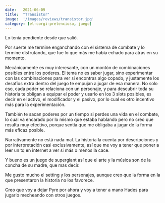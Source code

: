 ```yaml
---
date:   2021-06-09
title:  "Transistor"
image:  '/images/reviews/transistor.jpg'
category: [el-corgi-pretencioso, juego]
---
```

Lo tenía pendiente desde que salió.

Por suerte me termine enganchando con el sistema de combate y lo termine disfrutando, que fue lo que más me había echado para atrás en su momento.

Mecánicamente es muy interesante, con un montón de combinaciones posibles entre los poderes. El tema no es saber jugar, sino experimentar con las combinaciones para ver si encontras algo copado, y justamente los desafíos extra dentro del juego te empujan a jugar de esa manera. No solo eso, cada poder se relaciona con un personaje, y para descubrir toda su historia te obligan a equipar el poder y usarlo en los 3 slots posibles, es decir en el activo, el modificador y el pasivo, por lo cual es otro incentivo más para la experimentación.

También te sacan poderes por un tiempo si perdes una vida en el combate, lo cual va encarado por lo mismo que estaba hablando pero no creo que resulta muy efectivo, porque sentía que me obligaba a jugar de la forma más eficaz posible.

Narrativamente no está nada mal. La historia la cuenta por descripciones y por interpretación casi exclusivamente, así que me voy a tener que poner a leer un tq en internet a ver si más o menos la cace.

Y bueno es un juego de supergiant así que el arte y la música son de la concha de su madre, que mas decir.

Me gusto mucho el setting y los personajes, aunque creo que la forma en la que presentaron la historia no los favorece.

Creo que voy a dejar Pyre por ahora y voy a tener a mano Hades para jugarlo mecheando con otros juegos.